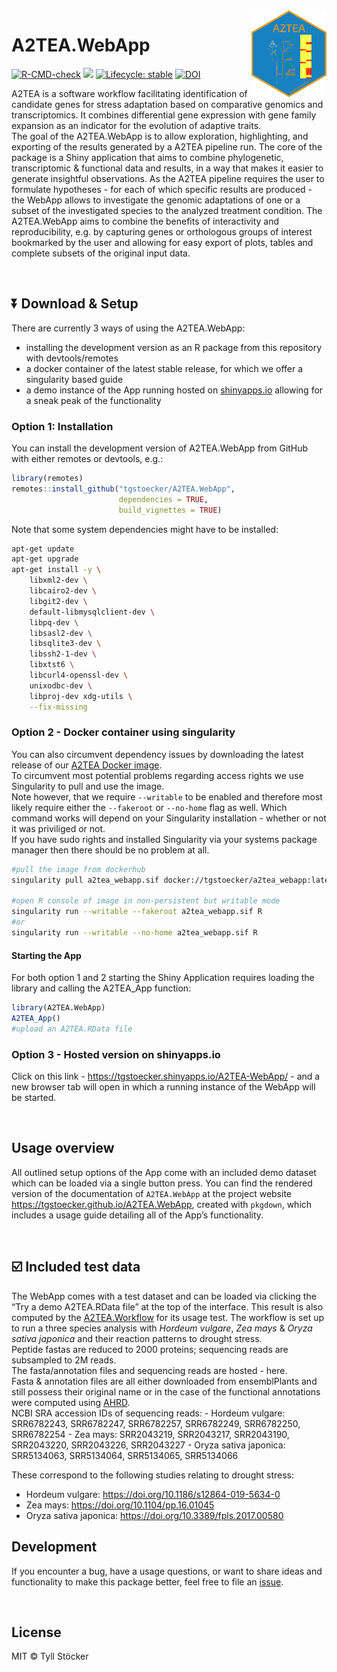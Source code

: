 
<img src="inst/webapp/www/a2tea_hexsticker.png" align="right" width="120"/>
<!-- README.md is generated from README.Rmd. Please edit that file -->

# A2TEA.WebApp

<!-- badges: start -->

[![R-CMD-check](https://github.com/tgstoecker/A2TEA.WebApp/actions/workflows/R-CMD-check.yaml/badge.svg)](https://github.com/tgstoecker/A2TEA.WebApp/actions/workflows/R-CMD-check.yaml)
[![](https://img.shields.io/github/last-commit/tgstoecker/A2TEA.WebApp.svg)](https://github.com/tgstoecker/A2TEA.WebApp/commits/master)
[![Lifecycle:
stable](https://img.shields.io/badge/lifecycle-stable-brightgreen.svg)](https://www.tidyverse.org/lifecycle/#stable)
[![DOI](https://zenodo.org/badge/525064928.svg)](https://zenodo.org/badge/latestdoi/525064928)

<!-- badges: end -->

A2TEA is a software workflow facilitating identification of candidate
genes for stress adaptation based on comparative genomics and
transcriptomics. It combines differential gene expression with gene
family expansion as an indicator for the evolution of adaptive traits.  
The goal of the A2TEA.WebApp is to allow exploration, highlighting, and
exporting of the results generated by a A2TEA pipeline run. The core of
the package is a Shiny application that aims to combine phylogenetic,
transcriptomic & functional data and results, in a way that makes it
easier to generate insightful observations. As the A2TEA pipeline
requires the user to formulate hypotheses - for each of which specific
results are produced - the WebApp allows to investigate the genomic
adaptations of one or a subset of the investigated species to the
analyzed treatment condition. The A2TEA.WebApp aims to combine the
benefits of interactivity and reproducibility, e.g. by capturing genes
or orthologous groups of interest bookmarked by the user and allowing
for easy export of plots, tables and complete subsets of the original
input data.

<br>

## :arrow_double_down: Download & Setup

There are currently 3 ways of using the A2TEA.WebApp:  
- installing the development version as an R package from this
repository with devtools/remotes  
- a docker container of the latest stable release, for which we offer a
singularity based guide  
- a demo instance of the App running hosted on
[shinyapps.io](https://www.shinyapps.io/) allowing for a sneak peak of
the functionality

### Option 1: Installation

You can install the development version of A2TEA.WebApp from GitHub with
either remotes or devtools, e.g.:

``` r
library(remotes)
remotes::install_github("tgstoecker/A2TEA.WebApp", 
                        dependencies = TRUE, 
                        build_vignettes = TRUE)
```

Note that some system dependencies might have to be installed:

``` bash
apt-get update
apt-get upgrade
apt-get install -y \
    libxml2-dev \
    libcairo2-dev \
    libgit2-dev \
    default-libmysqlclient-dev \
    libpq-dev \
    libsasl2-dev \
    libsqlite3-dev \
    libssh2-1-dev \
    libxtst6 \
    libcurl4-openssl-dev \
    unixodbc-dev \
    libproj-dev xdg-utils \
    --fix-missing
```

### Option 2 - Docker container using singularity

You can also circumvent dependency issues by downloading the latest
release of our [A2TEA Docker
image](https://hub.docker.com/repository/docker/tgstoecker/a2tea_webapp).  
To circumvent most potential problems regarding access rights we use
Singularity to pull and use the image.  
Note however, that we require `--writable` to be enabled and therefore
most likely require either the `--fakeroot` or `--no-home` flag as well.
Which command works will depend on your Singularity installation -
whether or not it was priviliged or not.  
If you have sudo rights and installed Singularity via your systems
package manager then there should be no problem at all.

``` bash
#pull the image from dockerhub
singularity pull a2tea_webapp.sif docker://tgstoecker/a2tea_webapp:latest

#open R console of image in non-persistent but writable mode
singularity run --writable --fakeroot a2tea_webapp.sif R
#or
singularity run --writable --no-home a2tea_webapp.sif R
```

#### Starting the App

For both option 1 and 2 starting the Shiny Application requires loading
the library and calling the A2TEA_App function:

``` r
library(A2TEA.WebApp)
A2TEA_App()
#upload an A2TEA.RData file
```

### Option 3 - Hosted version on shinyapps.io

Click on this link - <https://tgstoecker.shinyapps.io/A2TEA-WebApp/> -
and a new browser tab will open in which a running instance of the
WebApp will be started.

<br>

## Usage overview

All outlined setup options of the App come with an included demo dataset
which can be loaded via a single button press. You can find the rendered
version of the documentation of `A2TEA.WebApp` at the project website
<https://tgstoecker.github.io/A2TEA.WebApp>, created with `pkgdown`,
which includes a usage guide detailing all of the App’s functionality.

<br>

## :ballot_box_with_check: Included test data

The WebApp comes with a test dataset and can be loaded via clicking the
“Try a demo A2TEA.RData file” at the top of the interface. This result
is also computed by the
[A2TEA.Workflow](https://github.com/tgstoecker/A2TEA.Workflow) for its
usage test. The workflow is set up to run a three species analysis with
*Hordeum vulgare*, *Zea mays* & *Oryza sativa japonica* and their
reaction patterns to drought stress.  
Peptide fastas are reduced to 2000 proteins; sequencing reads are
subsampled to 2M reads.  
The fasta/annotation files and sequencing reads are hosted - here.  
Fasta & annotation files are all either downloaded from ensemblPlants
and still possess their original name or in the case of the functional
annotations were computed using
[AHRD](https://github.com/groupschoof/AHRD).  
NCBI SRA accession IDs of sequencing reads: - Hordeum vulgare:
SRR6782243, SRR6782247, SRR6782257, SRR6782249, SRR6782250, SRR6782254 -
Zea mays: SRR2043219, SRR2043217, SRR2043190, SRR2043220, SRR2043226,
SRR2043227 - Oryza sativa japonica: SRR5134063, SRR5134064, SRR5134065,
SRR5134066

These correspond to the following studies relating to drought stress:  
- Hordeum vulgare: <https://doi.org/10.1186/s12864-019-5634-0>  
- Zea mays: <https://doi.org/10.1104/pp.16.01045>  
- Oryza sativa japonica: <https://doi.org/10.3389/fpls.2017.00580>

## Development

If you encounter a bug, have a usage questions, or want to share ideas
and functionality to make this package better, feel free to file an
[issue](https://github.com/tgstoecker/A2TEA.WebApp/issues).

<br>

## License

MIT © Tyll Stöcker
